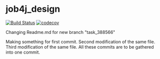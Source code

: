 # job4j_design
[![Build Status](https://travis-ci.org/o-gen18/job4j_design.svg?branch=master)](https://travis-ci.org/o-gen18/job4j_design)
[![codecov](https://codecov.io/gh/o-gen18/job4j_design/branch/master/graph/badge.svg)](https://codecov.io/gh/o-gen18/job4j_design)

Changing Readme.md for new branch "task_388566"

Making something for first commit.
Second modification of the same file.
Third modification of the same file. All these commits are to be gathered into one commit.